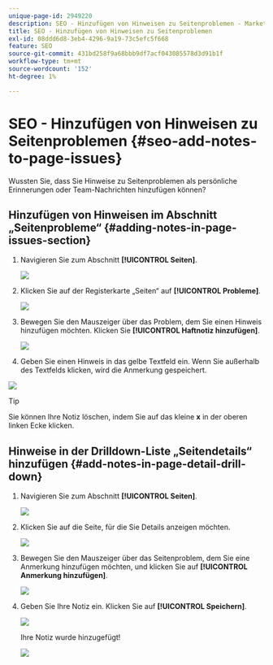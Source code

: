 ```yaml
---
unique-page-id: 2949220
description: SEO - Hinzufügen von Hinweisen zu Seitenproblemen - Marketo-Dokumente - Produktdokumentation
title: SEO - Hinzufügen von Hinweisen zu Seitenproblemen
exl-id: 08ddd6d8-3eb4-4296-9a19-73c5efc5f668
feature: SEO
source-git-commit: 431bd258f9a68bbb9df7acf043085578d3d91b1f
workflow-type: tm+mt
source-wordcount: '152'
ht-degree: 1%

---
```


# SEO - Hinzufügen von Hinweisen zu Seitenproblemen {#seo-add-notes-to-page-issues}

Wussten Sie, dass Sie Hinweise zu Seitenproblemen als persönliche Erinnerungen oder Team-Nachrichten hinzufügen können?

## Hinzufügen von Hinweisen im Abschnitt „Seitenprobleme“ {#adding-notes-in-page-issues-section}

1. Navigieren Sie zum Abschnitt **[!UICONTROL Seiten]**.

   ![](assets/image2014-9-18-13-3a11-3a43.png)

1. Klicken Sie auf der Registerkarte „Seiten“ auf **[!UICONTROL Probleme]**.

   ![](assets/image2014-9-18-13-3a12-3a0.png)

1. Bewegen Sie den Mauszeiger über das Problem, dem Sie einen Hinweis hinzufügen möchten. Klicken Sie **[!UICONTROL Haftnotiz hinzufügen]**.

   ![](assets/image2014-9-18-13-3a12-3a6.png)

1. Geben Sie einen Hinweis in das gelbe Textfeld ein. Wenn Sie außerhalb des Textfelds klicken, wird die Anmerkung gespeichert.

![](assets/image2014-9-18-13-3a12-3a32.png)

>[!TIP]
>
>Sie können Ihre Notiz löschen, indem Sie auf das kleine **x** in der oberen linken Ecke klicken.

## Hinweise in der Drilldown-Liste „Seitendetails“ hinzufügen {#add-notes-in-page-detail-drill-down}

1. Navigieren Sie zum Abschnitt **[!UICONTROL Seiten]**.

   ![](assets/image2014-9-18-13-3a12-3a59.png)

1. Klicken Sie auf die Seite, für die Sie Details anzeigen möchten.

   ![](assets/image2014-9-18-13-3a13-3a42.png)

1. Bewegen Sie den Mauszeiger über das Seitenproblem, dem Sie eine Anmerkung hinzufügen möchten, und klicken Sie auf **[!UICONTROL Anmerkung hinzufügen]**.

   ![](assets/image2014-9-18-13-3a13-3a46.png)

1. Geben Sie Ihre Notiz ein. Klicken Sie auf **[!UICONTROL Speichern]**.

   ![](assets/image2014-9-18-13-3a14-3a5.png)

   Ihre Notiz wurde hinzugefügt!

   ![](assets/image2014-9-18-13-3a14-3a20.png)
